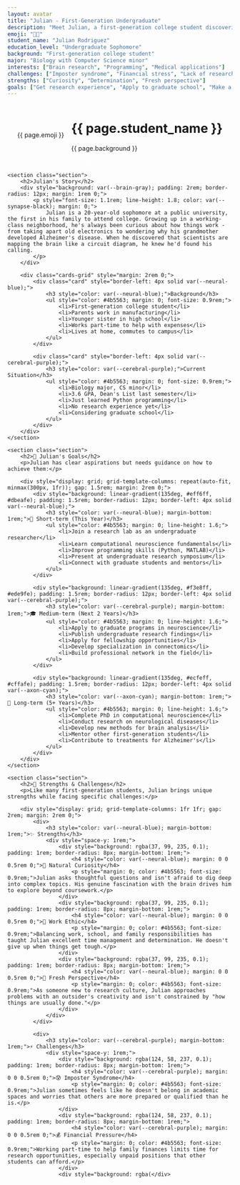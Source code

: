 ```yaml
---
layout: avatar
title: "Julian - First-Generation Undergraduate"
description: "Meet Julian, a first-generation college student discovering the world of computational neuroscience and finding his path in research."
emoji: "👨‍🎓"
student_name: "Julian Rodriguez"
education_level: "Undergraduate Sophomore"
background: "First-generation college student"
major: "Biology with Computer Science minor"
interests: ["Brain research", "Programming", "Medical applications"]
challenges: ["Imposter syndrome", "Financial stress", "Lack of research experience"]
strengths: ["Curiosity", "Determination", "Fresh perspective"]
goals: ["Get research experience", "Apply to graduate school", "Make a difference in neuroscience"]
---
```


<div class="main-content">
<div class="hero hero-spaced hero-rounded">
  <div class="hero-content">
    <div style="display:flex; align-items:center; justify-content:center; gap:1rem; flex-wrap:wrap;">
      <div class="avatar-icon">{{ page.emoji }}</div>
      <div>
        <h1>{{ page.student_name }}</h1>
        <p class="hero-subtitle">{{ page.background }}</p>
        <p style="color: rgba(255,255,255,0.8); margin:0;">{{ page.major }} • {{ page.education_level }}</p>
      </div>
    </div>
  </div>
</div>

    <section class="section">
        <h2>Julian's Story</h2>
        <div style="background: var(--brain-gray); padding: 2rem; border-radius: 12px; margin: 1rem 0;">
            <p style="font-size: 1.1rem; line-height: 1.8; color: var(--synapse-black); margin: 0;">
                Julian is a 20-year-old sophomore at a public university, the first in his family to attend college. Growing up in a working-class neighborhood, he's always been curious about how things work - from taking apart old electronics to wondering why his grandmother developed Alzheimer's disease. When he discovered that scientists are mapping the brain like a circuit diagram, he knew he'd found his calling.
            </p>
        </div>

        <div class="cards-grid" style="margin: 2rem 0;">
            <div class="card" style="border-left: 4px solid var(--neural-blue);">
                <h3 style="color: var(--neural-blue);">Background</h3>
                <ul style="color: #4b5563; margin: 0; font-size: 0.9rem;">
                    <li>First-generation college student</li>
                    <li>Parents work in manufacturing</li>
                    <li>Younger sister in high school</li>
                    <li>Works part-time to help with expenses</li>
                    <li>Lives at home, commutes to campus</li>
                </ul>
            </div>
            
            <div class="card" style="border-left: 4px solid var(--cerebral-purple);">
                <h3 style="color: var(--cerebral-purple);">Current Situation</h3>
                <ul style="color: #4b5563; margin: 0; font-size: 0.9rem;">
                    <li>Biology major, CS minor</li>
                    <li>3.6 GPA, Dean's List last semester</li>
                    <li>Just learned Python programming</li>
                    <li>No research experience yet</li>
                    <li>Considering graduate school</li>
                </ul>
            </div>
        </div>
    </section>

    <section class="section">
        <h2>🎯 Julian's Goals</h2>
        <p>Julian has clear aspirations but needs guidance on how to achieve them:</p>

        <div style="display: grid; grid-template-columns: repeat(auto-fit, minmax(300px, 1fr)); gap: 1.5rem; margin: 2rem 0;">
            <div style="background: linear-gradient(135deg, #eff6ff, #dbeafe); padding: 1.5rem; border-radius: 12px; border-left: 4px solid var(--neural-blue);">
                <h3 style="color: var(--neural-blue); margin-bottom: 1rem;">🔬 Short-term (This Year)</h3>
                <ul style="color: #4b5563; margin: 0; line-height: 1.6;">
                    <li>Join a research lab as an undergraduate researcher</li>
                    <li>Learn computational neuroscience fundamentals</li>
                    <li>Improve programming skills (Python, MATLAB)</li>
                    <li>Present at undergraduate research symposium</li>
                    <li>Connect with graduate students and mentors</li>
                </ul>
            </div>

            <div style="background: linear-gradient(135deg, #f3e8ff, #ede9fe); padding: 1.5rem; border-radius: 12px; border-left: 4px solid var(--cerebral-purple);">
                <h3 style="color: var(--cerebral-purple); margin-bottom: 1rem;">🎓 Medium-term (Next 2 Years)</h3>
                <ul style="color: #4b5563; margin: 0; line-height: 1.6;">
                    <li>Apply to graduate programs in neuroscience</li>
                    <li>Publish undergraduate research findings</li>
                    <li>Apply for fellowship opportunities</li>
                    <li>Develop specialization in connectomics</li>
                    <li>Build professional network in the field</li>
                </ul>
            </div>

            <div style="background: linear-gradient(135deg, #ecfeff, #cffafe); padding: 1.5rem; border-radius: 12px; border-left: 4px solid var(--axon-cyan);">
                <h3 style="color: var(--axon-cyan); margin-bottom: 1rem;">🚀 Long-term (5+ Years)</h3>
                <ul style="color: #4b5563; margin: 0; line-height: 1.6;">
                    <li>Complete PhD in computational neuroscience</li>
                    <li>Conduct research on neurological diseases</li>
                    <li>Develop new methods for brain analysis</li>
                    <li>Mentor other first-generation students</li>
                    <li>Contribute to treatments for Alzheimer's</li>
                </ul>
            </div>
        </div>
    </section>

    <section class="section">
        <h2>💪 Strengths & Challenges</h2>
        <p>Like many first-generation students, Julian brings unique strengths while facing specific challenges:</p>

        <div style="display: grid; grid-template-columns: 1fr 1fr; gap: 2rem; margin: 2rem 0;">
            <div>
                <h3 style="color: var(--neural-blue); margin-bottom: 1rem;">✨ Strengths</h3>
                <div style="space-y: 1rem;">
                    <div style="background: rgba(37, 99, 235, 0.1); padding: 1rem; border-radius: 8px; margin-bottom: 1rem;">
                        <h4 style="color: var(--neural-blue); margin: 0 0 0.5rem 0;">🧠 Natural Curiosity</h4>
                        <p style="margin: 0; color: #4b5563; font-size: 0.9rem;">Julian asks thoughtful questions and isn't afraid to dig deep into complex topics. His genuine fascination with the brain drives him to explore beyond coursework.</p>
                    </div>
                    <div style="background: rgba(37, 99, 235, 0.1); padding: 1rem; border-radius: 8px; margin-bottom: 1rem;">
                        <h4 style="color: var(--neural-blue); margin: 0 0 0.5rem 0;">💪 Work Ethic</h4>
                        <p style="margin: 0; color: #4b5563; font-size: 0.9rem;">Balancing work, school, and family responsibilities has taught Julian excellent time management and determination. He doesn't give up when things get tough.</p>
                    </div>
                    <div style="background: rgba(37, 99, 235, 0.1); padding: 1rem; border-radius: 8px; margin-bottom: 1rem;">
                        <h4 style="color: var(--neural-blue); margin: 0 0 0.5rem 0;">🌟 Fresh Perspective</h4>
                        <p style="margin: 0; color: #4b5563; font-size: 0.9rem;">As someone new to research culture, Julian approaches problems with an outsider's creativity and isn't constrained by "how things are usually done."</p>
                    </div>
                </div>
            </div>

            <div>
                <h3 style="color: var(--cerebral-purple); margin-bottom: 1rem;">⚡ Challenges</h3>
                <div style="space-y: 1rem;">
                    <div style="background: rgba(124, 58, 237, 0.1); padding: 1rem; border-radius: 8px; margin-bottom: 1rem;">
                        <h4 style="color: var(--cerebral-purple); margin: 0 0 0.5rem 0;">😰 Imposter Syndrome</h4>
                        <p style="margin: 0; color: #4b5563; font-size: 0.9rem;">Julian sometimes feels like he doesn't belong in academic spaces and worries that others are more prepared or qualified than he is.</p>
                    </div>
                    <div style="background: rgba(124, 58, 237, 0.1); padding: 1rem; border-radius: 8px; margin-bottom: 1rem;">
                        <h4 style="color: var(--cerebral-purple); margin: 0 0 0.5rem 0;">💰 Financial Pressure</h4>
                        <p style="margin: 0; color: #4b5563; font-size: 0.9rem;">Working part-time to help family finances limits time for research opportunities, especially unpaid positions that other students can afford.</p>
                    </div>
                    <div style="background: rgba(</div>
